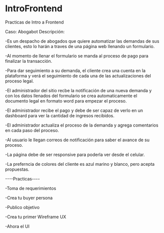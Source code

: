# IntroFrontend
Practicas de Intro a Frontend

Caso: Abogabot Descripción:

-Es un despacho de abogados que quiere automatizar las demandas de sus clientes, esto lo harán a traves de una página web llenando un formulario.

-Al momento de llenar el formulario se manda al proceso de pago para finalizar la transacción.

-Para dar seguimiento a su demanda, el cliente crea una cuenta en la plataforma y verá el seguimiento de cada una de las actualizaciones del proceso legal.

-El administrador del sitio recbe la notificación de una nueva demanda y con los datos llenados del formulario se crea automaticamente el documento legal en formato word para empezar el proceso.

-El administrador recibe el pago y debe de ser capaz de verlo en un dashboard para ver la cantidad de ingresos recibidos.

-El administrador actualiza el proceso de la demanda y agrega comentarios en cada paso del proceso.

-Al usuario le llegan correos de notificación para saber el avance de su proceso.

-La página debe de ser responsive para poderla ver desde el celular.

-La preferncia de colores del cliente es azul marino y blanco, pero acepta propuestas.

----Practicas----

-Toma de requerimientos

-Crea tu buyer persona

-Publico objetivo

-Crea tu primer Wireframe UX

-Ahora el UI
